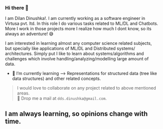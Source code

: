 ### Hi there 👋

I am Dilan Dinushka!. I am currently working as a software engineer in Virtusa pvt. ltd. In this role I do various tasks related to ML/DL and Chatbots. More I work in those projects more I realize how much I dont know, so its always an adventure! 😅

I am interested in learning almost any computer science related subjects, but specially like applications of ML/DL and Distributed systems/ architectures. Simply put I like to learn about systems/algorithms and challenges which involve handling/analyzing/modelling large amount of data.


<!-- - 🔭 I’m currently working on --> 
- 🌱 I’m currently learning --> Representations for structured data (tree like data structures) and other related concepts.
<!-- 💬 Ask me about ...
- 📫 How to reach me: ...
- 😄 Pronouns: ...  -->

>  I would love to collaborate on any project related to above mentioned areas. <br>
>  👯 Drop me a mail at `dds.dinushka@gmail.com`.

## **I am always learning, so opinions change with time.**
